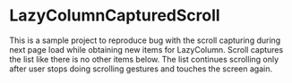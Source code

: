 # LazyColumnCapturedScroll

This is a sample project to reproduce bug with the scroll capturing during next page load while obtaining new items for LazyColumn. Scroll captures the list like there is no other items below. The list continues scrolling only after user stops doing scrolling gestures and touches the screen again.
